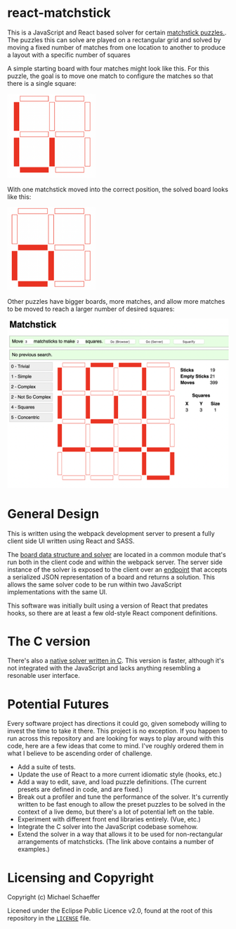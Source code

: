# react-matchstick

This is a JavaScript and React based solver for certain
[matchstick puzzles.](https://matchstickpuzzles.net). The puzzles this
can solve are played on a rectangular grid and solved by moving a fixed
number of matches from one location to another to produce a layout
with a specific number of squares 

A simple starting board with four matches might look like this. For
this puzzle, the goal is to move one match to configure the matches so
that there is a single square:

<img src="images/simple-board-before.png" width="200" alt="Simple Board, Unsolved"/>

With one matchstick moved into the correct position, the solved board
looks like this:

<img src="images/simple-board-after.png" width="200" alt="Simple Board, Ssolved"/>

Other puzzles have bigger boards, more matches, and allow more matches
to be moved to reach a larger number of desired squares:

![Full Interface](images/full-interface.png)

# General Design

This is written using the webpack development server to present a
fully client side UI written using React and SASS.

The [board data structure and solver](common/MatchstickModel.js#L263)
are located in a common module that's run both in the client code and
within the webpack server. The server side instance of the solver is
exposed to the client over an [endpoint](/server/app.js#L25) that
accepts a serialized JSON representation of a board and returns a
solution.  This allows the same solver code to be run within two
JavaScript implementations with the same UI.

This software was initially built using a version of React that
predates hooks, so there are at least a few old-style React component
definitions.

# The C version

There's also a [native solver written in C](native/matchstick.c).
This version is faster, although it's not integrated with the
JavaScript and lacks anything resembling a resonable user interface.

# Potential Futures

Every software project has directions it could go, given somebody
willing to invest the time to take it there. This project is no
exception. If you happen to run across this repository and are looking
for ways to play around with this code, here are a few ideas that come
to mind. I've roughly ordered them in what I believe to be ascending
order of challenge.

* Add a suite of tests.
* Update the use of React to a more current idiomatic style (hooks, etc.)
* Add a way to edit, save, and load puzzle definitions. (The current
  presets are defined in code, and are fixed.)
* Break out a profiler and tune the performance of the solver. It's
  currently written to be fast enough to allow the preset puzzles to
  be solved in the context of a live demo, but there's a lot of
  potential left on the table.
* Experiment with different front end libraries entirely. (Vue, etc.)
* Integrate the C solver into the JavaScript codebase somehow.
* Extend the solver in a way that allows it to be used for
  non-rectangular arrangements of matchsticks. (The link above
  contains a number of examples.)

# Licensing and Copyright

Copyright (c) Michael Schaeffer

Licened under the Eclipse Public Licence v2.0, found at the root of
this repository in the [`LICENSE`](LICENSE) file.
